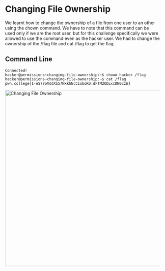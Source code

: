 # Changing File Ownership
We learnt how to change the ownership of a file from one user to an other using the chown command. We have to note that this command can be used only if we are the root user, 
but for this challenge specifically we were allowed to use the command even as the hacker user. We had to change the ownership of the /flag file and cat /flag to get the flag.
## Command Line
```
Connected!
hacker@permissions~changing-file-ownership:~$ chown hacker /flag
hacker@permissions~changing-file-ownership:~$ cat /flag
pwn.college{I-eS7roVddXS57NkkhNcCIoboRD.dFTM2QDLxcDN0czW}
```
<img width="572" alt="Changing File Ownership" src="https://github.com/user-attachments/assets/12cf463f-e926-4ba7-a2bc-f333fbd5d99b">
